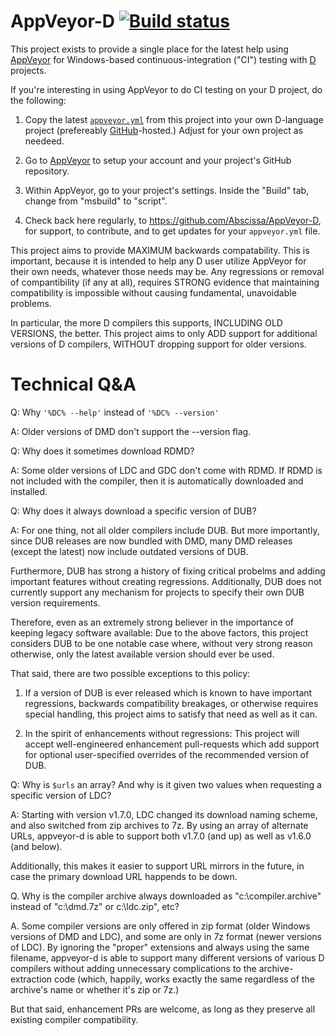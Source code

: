 AppVeyor-D [![Build status](https://ci.appveyor.com/api/projects/status/g7b9tfp5qo6xuv7o/branch/master?svg=true)](https://ci.appveyor.com/project/Abscissa/appveyor-d/branch/master)
==========

This project exists to provide a single place for the latest help using
[AppVeyor](https://www.appveyor.com/) for Windows-based continuous-integration
("CI") testing with [D](https://dlang.org) projects.

If you're interesting in using AppVeyor to do CI testing on your D project,
do the following:

1. Copy the latest [`appveyor.yml`](https://github.com/Abscissa/AppVeyor-D/blob/master/appveyor.yml)
from this project into your own D-language project
(prefereably [GitHub](https://github.com/)-hosted.)
Adjust for your own project as needeed.

2. Go to [AppVeyor](https://www.appveyor.com/) to setup your account and your project's GitHub repository.

3. Within AppVeyor, go to your project's settings. Inside the "Build" tab, change
from "msbuild" to "script".

4. Check back here regularly, to https://github.com/Abscissa/AppVeyor-D,
for support, to contribute, and to get updates for your `appveyor.yml` file.

This project aims to provide MAXIMUM backwards compatability.
This is important, because it is intended to help any D user utilize AppVeyor
for their own needs, whatever those needs may be. Any regressions or
removal of compantibility (if any at all), requires STRONG evidence that
maintaining compatibility is impossible without causing fundamental,
unavoidable problems.

In particular, the more D compilers this supports, INCLUDING OLD VERSIONS,
the better. This project aims to only ADD support for additional versions
of D compilers, WITHOUT dropping support for older versions.

Technical Q&A
=============

Q: Why `'%DC% --help'` instead of `'%DC% --version'`

A: Older versions of DMD don't support the --version flag.

Q: Why does it sometimes download RDMD?

A: Some older versions of LDC and GDC don't come with RDMD. If RDMD is not
included with the compiler, then it is automatically downloaded and installed.

Q: Why does it always download a specific version of DUB?

A: For one thing, not all older compilers include DUB. But more importantly,
since DUB releases are now bundled with DMD, many DMD releases
(except the latest) now include outdated versions of DUB.

Furthermore, DUB has strong a history of fixing critical probelms and
adding important features without creating regressions. Additionally,
DUB does not currently support any mechanism for projects to specify
their own DUB version requirements.

Therefore, even as an extremely strong believer in the importance of keeping
legacy software available: Due to the above factors, this project considers
DUB to be one notable case where, without very strong reason otherwise,
only the latest available version should ever be used.

That said, there are two possible exceptions to this policy:

1. If a version of DUB is ever released which is known to have important
regressions, backwards compatibility breakages, or otherwise requires
special handling, this project aims to satisfy that need as well as it can.

2. In the spirit of enhancements without regressions: This project will accept
well-engineered enhancement pull-requests which add support for optional
user-specified overrides of the recommended version of DUB.

Q: Why is `$urls` an array? And why is it given two values when requesting a
specific version of LDC?

A: Starting with version v1.7.0, LDC changed its download naming scheme,
and also switched from zip archives to 7z. By using an array of alternate URLs,
appveyor-d is able to support both v1.7.0 (and up) as well as v1.6.0 (and below).

Additionally, this makes it easier to support URL mirrors in the future,
in case the primary download URL happends to be down.

Q. Why is the compiler archive always downloaded as "c:\compiler.archive"
instead of "c:\dmd.7z" or c:\ldc.zip", etc?

A. Some compiler versions are only offered in zip format (older Windows
versions of DMD and LDC), and some are only in 7z format (newer versions of LDC).
By ignoring the "proper" extensions and always using the same filename,
appveyor-d is able to support many different versions of various D compilers
without adding unnecessary complications to the archive-extraction code
(which, happily, works exactly the same regardless of the archive's name
or whether it's zip or 7z.)

But that said, enhancement PRs are welcome, as long as they preserve all
existing compiler compatibility.
